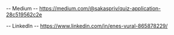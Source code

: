 
-- Medium --
https://medium.com/@sakaspriv/quiz-application-28c519562c2e

-- LinkedIn --
https://www.linkedin.com/in/enes-vural-865878229/
